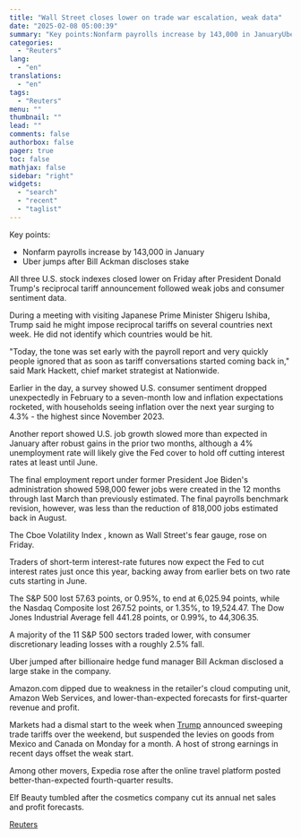 ```yaml
---
title: "Wall Street closes lower on trade war escalation, weak data"
date: "2025-02-08 05:00:39"
summary: "Key points:Nonfarm payrolls increase by 143,000 in JanuaryUber jumps after Bill Ackman discloses stake All three U.S. stock indexes closed lower on Friday after President Donald Trump's reciprocal tariff announcement followed weak jobs and consumer sentiment data. During a meeting with visiting Japanese Prime Minister Shigeru Ishiba, Trump said he..."
categories:
  - "Reuters"
lang:
  - "en"
translations:
  - "en"
tags:
  - "Reuters"
menu: ""
thumbnail: ""
lead: ""
comments: false
authorbox: false
pager: true
toc: false
mathjax: false
sidebar: "right"
widgets:
  - "search"
  - "recent"
  - "taglist"
---
```


Key points:

* Nonfarm payrolls increase by 143,000 in January
* Uber jumps after Bill Ackman discloses stake

All three U.S. stock indexes closed lower on Friday after President Donald Trump's reciprocal tariff announcement followed weak jobs and consumer sentiment data.

During a meeting with visiting Japanese Prime Minister Shigeru Ishiba, Trump said he might impose reciprocal tariffs on several countries next week. He did not identify which countries would be hit.

"Today, the tone was set early with the payroll report and very quickly people ignored that as soon as tariff conversations started coming back in," said Mark Hackett, chief market strategist at Nationwide.

Earlier in the day, a survey showed U.S. consumer sentiment dropped unexpectedly in February to a seven-month low and inflation expectations rocketed, with households seeing inflation over the next year surging to 4.3% - the highest since November 2023.

Another report showed U.S. job growth slowed more than expected in January after robust gains in the prior two months, although a 4% unemployment rate will likely give the Fed cover to hold off cutting interest rates at least until June.

The final employment report under former President Joe Biden's administration showed 598,000 fewer jobs were created in the 12 months through last March than previously estimated. The final payrolls benchmark revision, however, was less than the reduction of 818,000 jobs estimated back in August.

The Cboe Volatility Index , known as Wall Street's fear gauge, rose on Friday.

Traders of short-term interest-rate futures now expect the Fed to cut interest rates just once this year, backing away from earlier bets on two rate cuts starting in June.

The S&P 500 lost 57.63 points, or 0.95%, to end at 6,025.94 points, while the Nasdaq Composite lost 267.52 points, or 1.35%, to 19,524.47. The Dow Jones Industrial Average fell 441.28 points, or 0.99%, to 44,306.35.

A majority of the 11 S&P 500 sectors traded lower, with consumer discretionary leading losses with a roughly 2.5% fall.

Uber jumped after billionaire hedge fund manager Bill Ackman disclosed a large stake in the company.

Amazon.com dipped due to weakness in the retailer's cloud computing unit, Amazon Web Services, and lower-than-expected forecasts for first-quarter revenue and profit.

Markets had a dismal start to the week when [Trump](https://www.reuters.com/topic/person/donald-trump/) announced sweeping trade tariffs over the weekend, but suspended the levies on goods from Mexico and Canada on Monday for a month. A host of strong earnings in recent days offset the weak start.

Among other movers, Expedia rose after the online travel platform posted better-than-expected fourth-quarter results.

Elf Beauty tumbled after the cosmetics company cut its annual net sales and profit forecasts.

[Reuters](https://www.tradingview.com/news/reuters.com,2025:newsml_L1N3OY151:0-wall-street-closes-lower-on-trade-war-escalation-weak-data/)
